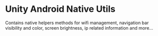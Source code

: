 # Unity Android Native Utils
Contains native helpers methods for wifi management, navigation bar visibility and color, screen brightness, ip related information and more...
